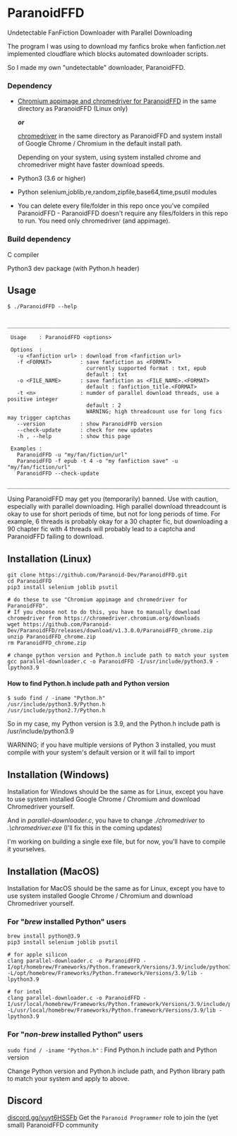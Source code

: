 # ParanoidFFD
Undetectable FanFiction Downloader with Parallel Downloading

The program I was using to download my fanfics broke when fanfiction.net implemented cloudflare which blocks automated downloader scripts. 

So I made my own "undetectable" downloader, ParanoidFFD.
### Dependency
* [Chromium appimage and chromedriver for ParanoidFFD](https://github.com/Paranoid-Dev/ParanoidFFD/releases/download/v1.3.0.0/ParanoidFFD_chrome.zip) in the same directory as ParanoidFFD (Linux only)

  _**or**_ 

  [chromedriver](https://chromedriver.chromium.org/downloads) in the same directory as ParanoidFFD and system install of Google Chrome / Chromium in the default install path. 
  
  Depending on your system, using system installed chrome and chromedriver might have faster download speeds. 

* Python3 (3.6 or higher)

* Python selenium,joblib,re,random,zipfile,base64,time,psutil modules

* You can delete every file/folder in this repo once you've compiled ParanoidFFD - ParanoidFFD doesn't require any files/folders in this repo to run. You need only chromedriver (and appimage). 
### Build dependency
C compiler

Python3 dev package (with Python.h header)
## Usage
```
$ ./ParanoidFFD --help
                                                                                          
 ________________________________________________________________________________________ 
                                                                                          
 Usage    : ParanoidFFD <options>                                                         
                                                                                          
 Options  :                                                                               
   -u <fanfiction url> : download from <fanfiction url>                                   
   -f <FORMAT>         : save fanfiction as <FORMAT>                                      
                         currently supported format : txt, epub                           
                         default : txt                                                    
   -o <FILE_NAME>      : save fanfiction as <FILE_NAME>.<FORMAT>                          
                         default : fanfiction_title.<FORMAT>                              
   -t <n>              : numder of parallel download threads, use a positive integer      
                         default : 2                                                      
                         WARNING; high threadcount use for long fics may trigger captchas 
   --version           : show ParanoidFFD version                                         
   --check-update      : check for new updates                                            
   -h , --help         : show this page                                                   
                                                                                          
 Examples :                                                                               
   ParanoidFFD -u "my/fan/fiction/url"                                                    
   ParanoidFFD -f epub -t 4 -o "my fanfiction save" -u "my/fan/fiction/url"               
   ParanoidFFD --check-update                                                             
 ________________________________________________________________________________________ 
 ```
Using ParanoidFFD may get you (temporarily) banned. Use with caution, especially with parallel downloading. High parallel download threadcount is okay to use for short periods of time, but not for long periods of time. For example, 6 threads is probably okay for a 30 chapter fic, but downloading a 90 chapter fic with 4 threads will probably lead to a captcha and ParanoidFFD failing to download. 
## Installation (Linux)
```
git clone https://github.com/Paranoid-Dev/ParanoidFFD.git
cd ParanoidFFD
pip3 install selenium joblib psutil

# do these to use "Chromium appimage and chromedriver for ParanoidFFD". 
# If you choose not to do this, you have to manually download chromedriver from https://chromedriver.chromium.org/downloads
wget https://github.com/Paranoid-Dev/ParanoidFFD/releases/download/v1.3.0.0/ParanoidFFD_chrome.zip
unzip ParanoidFFD_chrome.zip
rm ParanoidFFD_chrome.zip

# change python version and Python.h include path to match your system
gcc parallel-downloader.c -o ParanoidFFD -I/usr/include/python3.9 -lpython3.9
```
#### How to find Python.h include path and Python version
```
$ sudo find / -iname "Python.h"
/usr/include/python3.9/Python.h
/usr/include/python2.7/Python.h
```
So in my case, my Python version is 3.9, and the Python.h include path is /usr/include/python3.9

WARNING; if you have multiple versions of Python 3 installed, you must compile with your system's default version or it will fail to import
## Installation (Windows)
Installation for Windows should be the same as for Linux, except you have to use system installed Google Chrome / Chromium and download Chromedriver yourself.

And in *parallel-downloader.c*, you have to change *./chromedriver* to *.\chromedriver.exe* (I'll fix this in the coming updates)

I'm working on building a single exe file, but for now, you'll have to compile it yourselves. 
## Installation (MacOS)
Installation for MacOS should be the same as for Linux, except you have to use system installed Google Chrome / Chromium and download Chromedriver yourself.
### For "*brew* installed Python" users
```
brew install python@3.9
pip3 install selenium joblib psutil

# for apple silicon
clang parallel-downloader.c -o ParanoidFFD -I/opt/homebrew/Frameworks/Python.framework/Versions/3.9/include/python3.9 -L/opt/homebrew/Frameworks/Python.framework/Versions/3.9/lib -lpython3.9

# for intel
clang parallel-downloader.c -o ParanoidFFD -I/usr/local/homebrew/Frameworks/Python.framework/Versions/3.9/include/python3.9 -L/usr/local/homebrew/Frameworks/Python.framework/Versions/3.9/lib -lpython3.9
```

### For "*non-brew* installed Python" users
`sudo find / -iname "Python.h"` : Find Python.h include path and Python version

Change Python version and Python.h include path, and Python library path to match your system and apply to above.
## Discord
[discord.gg/vuyt6HSSFb](https://discord.gg/vuyt6HSSFb)
Get the `Paranoid Programmer` role to join the (yet small) ParanoidFFD community
